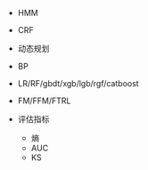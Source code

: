 - HMM
- CRF
- 动态规划
- BP
- LR/RF/gbdt/xgb/lgb/rgf/catboost
- FM/FFM/FTRL

- 评估指标
  - 熵
  - AUC
  - KS
